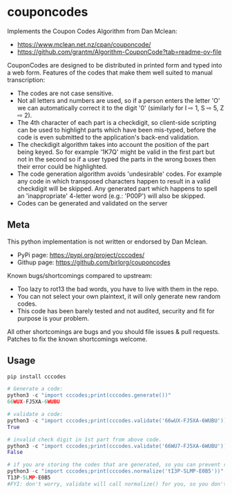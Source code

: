 # couponcodes

Implements the Coupon Codes Algorithm from Dan Mclean:

- https://www.mclean.net.nz/cpan/couponcode/
- https://github.com/grantm/Algorithm-CouponCode?tab=readme-ov-file

CouponCodes are designed to be distributed in printed form and typed into a web form. Features of the codes that make them well suited to manual transcription:

- The codes are not case sensitive.
- Not all letters and numbers are used, so if a person enters the letter 'O' we can automatically correct it to the digit '0' (similarly for I ⇨ 1, S ⇨ 5, Z ⇨ 2).
- The 4th character of each part is a checkdigit, so client-side scripting can be used to highlight parts which have been mis-typed, before the code is even submitted to the application's back-end validation.
- The checkdigit algorithm takes into account the position of the part being keyed. So for example '1K7Q' might be valid in the first part but not in the second so if a user typed the parts in the wrong boxes then their error could be highlighted.
- The code generation algorithm avoids 'undesirable' codes. For example any code in which transposed characters happen to result in a valid checkdigit will be skipped. Any generated part which happens to spell an 'inappropriate' 4-letter word (e.g.: 'P00P') will also be skipped.
- Codes can be generated and validated on the server

## Meta

This python implementation is not written or endorsed by Dan Mclean.

- PyPi page: https://pypi.org/project/cccodes/
- Githup page: https://github.com/birlorg/couponcodes

Known bugs/shortcomings compared to upstream:

- Too lazy to rot13 the bad words, you have to live with them in the repo.
- You can not select your own plaintext, it will only generate new random codes.
- This code has been barely tested and not audited, security and fit for purpose is your problem.

All other shortcomings are bugs and you should file issues & pull requests.
Patches to fix the known shortcomings welcome.

## Usage

```python
pip install cccodes

# Generate a code:
python3 -c "import cccodes;print(cccodes.generate())"
66WUX-FJ5XA-6WUBU

# validate a code:
python3 -c "import cccodes;print(cccodes.validate('66wUX-FJ5XA-6WUBU'))"
True

# invalid check digit in 1st part from above code.
python3 -c "import cccodes;print(cccodes.validate('66WU7-FJ5XA-6WUBU'))"
False

# if you are storing the codes that are generated, so you can prevent re-use or whatever:
python3 -c "import cccodes;print(cccodes.normalize('tI3P-SLMP-E0B5'))"
T13P-5LMP-E0B5
#FYI: don't worry, validate will call normalize() for you, so you don't have to.

```
